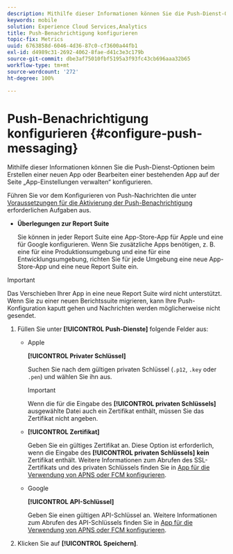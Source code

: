 ```yaml
---
description: Mithilfe dieser Informationen können Sie die Push-Dienst-Optionen beim Erstellen einer neuen App oder Bearbeiten einer bestehenden App auf der Seite „App-Einstellungen verwalten“ konfigurieren.
keywords: mobile
solution: Experience Cloud Services,Analytics
title: Push-Benachrichtigung konfigurieren
topic-fix: Metrics
uuid: 6763858d-6046-4d36-87c0-cf3600a44fb1
exl-id: d4989c31-2692-4062-8fae-d41c3e3c179b
source-git-commit: dbe3af75010fbf5195a3f93fc43cb696aaa32b65
workflow-type: tm+mt
source-wordcount: '272'
ht-degree: 100%

---
```


# Push-Benachrichtigung konfigurieren {#configure-push-messaging}

Mithilfe dieser Informationen können Sie die Push-Dienst-Optionen beim Erstellen einer neuen App oder Bearbeiten einer bestehenden App auf der Seite „App-Einstellungen verwalten“ konfigurieren.

Führen Sie vor dem Konfigurieren von Push-Nachrichten die unter [Voraussetzungen für die Aktivierung der Push-Benachrichtigung](/help/using/c-manage-app-settings/c-mob-confg-app/configure-push-messaging/prerequisites-push-messaging.md) erforderlichen Aufgaben aus.

* **Überlegungen zur Report Suite**

   Sie können in jeder Report Suite eine App-Store-App für Apple und eine für Google konfigurieren. Wenn Sie zusätzliche Apps benötigen, z. B. eine für eine Produktionsumgebung und eine für eine Entwicklungsumgebung, richten Sie für jede Umgebung eine neue App-Store-App und eine neue Report Suite ein.

>[!IMPORTANT]
>
>Das Verschieben Ihrer App in eine neue Report Suite wird nicht unterstützt. Wenn Sie zu einer neuen Berichtssuite migrieren, kann Ihre Push-Konfiguration kaputt gehen und Nachrichten werden möglicherweise nicht gesendet.

1. Füllen Sie unter **[!UICONTROL Push-Dienste]** folgende Felder aus:

   * Apple

      **[!UICONTROL Privater Schlüssel]**

      Suchen Sie nach dem gültigen privaten Schlüssel (`.p12`, `.key` oder `.pen`) und wählen Sie ihn aus.

      >[!IMPORTANT]
      >Wenn die für die Eingabe des **[!UICONTROL privaten Schlüssels]** ausgewählte Datei auch ein Zertifikat enthält, müssen Sie das Zertifikat nicht angeben.

   * **[!UICONTROL Zertifikat]**

      Geben Sie ein gültiges Zertifikat an. Diese Option ist erforderlich, wenn die Eingabe des **[!UICONTROL privaten Schlüssels]** **kein** Zertifikat enthält. Weitere Informationen zum Abrufen des SSL-Zertifikats und des privaten Schlüssels finden Sie in [App für die Verwendung von APNS oder FCM konfigurieren](/help/using/c-manage-app-settings/c-mob-confg-app/configure-push-messaging/configure-app-apns-gcm.md).

   * Google

      **[!UICONTROL API-Schlüssel]**

      Geben Sie einen gültigen API-Schlüssel an. Weitere Informationen zum Abrufen des API-Schlüssels finden Sie in [App für die Verwendung von APNS oder FCM konfigurieren](/help/using/c-manage-app-settings/c-mob-confg-app/configure-push-messaging/configure-app-apns-gcm.md).

2. Klicken Sie auf **[!UICONTROL Speichern]**.
